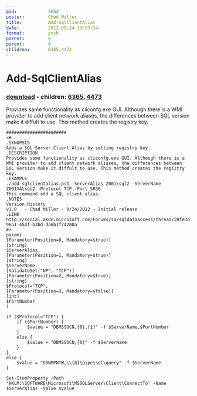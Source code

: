 ```yaml
---
pid:            3662
poster:         Chad Miller
title:          Add-SqlClientAlias
date:           2012-09-24 13:53:54
format:         posh
parent:         0
parent:         0
children:       6365,4473
---
```


# Add-SqlClientAlias

### [download](3662.ps1) - children: [6365](6365.md), [4473](4473.md)

Provides same functionality as cliconfg.exe GUI. Although there is a WMI provider to add client network aliases, the differences between SQL version make it diffult to use. This method creates the registry key.

```posh
#######################
<#
.SYNOPSIS
Adds a SQL Server Client Alias by setting registry key. 
.DESCRIPTION
Provides same functionality as cliconfg.exe GUI. Although there is a WMI provider to add client network aliases, the differences between SQL version make it diffult to use. This method creates the registry key.
.EXAMPLE
./add-sqlclientalias.ps1 -ServerAlias Z001\sql2 -ServerName Z001XA\sql2 -Protocol TCP -Port 5658
This command add a SQL client alias
.NOTES
Version History
v1.0   - Chad Miller - 9/24/2012 - Initial release
.LINK
http://social.msdn.microsoft.com/Forums/sa/sqldataaccess/thread/39fe3b15-96a1-454f-b3bd-da6b1f74700a
#>
param(
[Parameter(Position=0, Mandatory=$true)]
[string]
$ServerAlias,
[Parameter(Position=1, Mandatory=$true)]
[string]
$ServerName,
[ValidateSet("NP", "TCP")]
[Parameter(Position=2, Mandatory=$true)]
[string]
$Protocol="TCP",
[Parameter(Position=3, Mandatory=$false)]
[int]
$PortNumber
)

if ($Protocol="TCP") {
    if ($PortNumber) {
        $value = "DBMSSOCN,{0},{1}" -f $ServerName,$PortNumber
    }
    else {
        $value = "DBMSSOCN,{0}" -f $ServerName
    }
}
else {
    $value = "DBNMPNTW,\\{0}\pipe\sql\query" -f $ServerName
}

Set-ItemProperty -Path 'HKLM:\SOFTWARE\Microsoft\MSSQLServer\Client\ConnectTo' -Name $ServerAlias -Value $value
```
